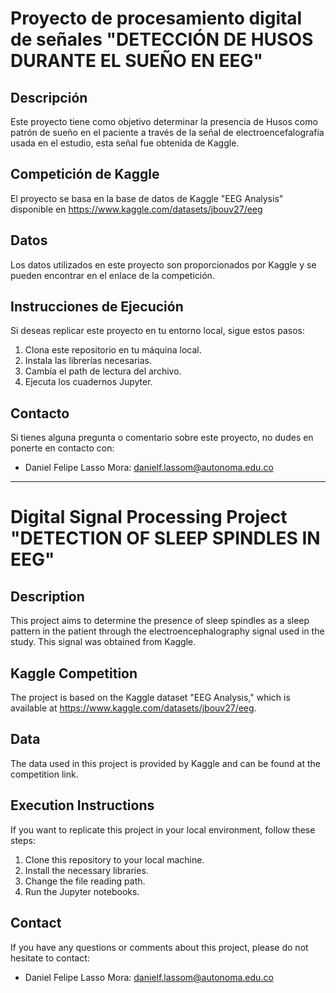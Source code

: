 # Proyecto de procesamiento digital de señales "DETECCIÓN DE HUSOS DURANTE EL SUEÑO EN EEG"

## Descripción
Este proyecto tiene como objetivo determinar la presencia de Husos como patrón de sueño en el paciente a través de la señal de electroencefalografía usada en el estudio, esta señal fue obtenida de Kaggle.

## Competición de Kaggle
El proyecto se basa en la base de datos de Kaggle "EEG Analysis" disponible en https://www.kaggle.com/datasets/jbouv27/eeg

## Datos
Los datos utilizados en este proyecto son proporcionados por Kaggle y se pueden encontrar en el enlace de la competición. 

## Instrucciones de Ejecución
Si deseas replicar este proyecto en tu entorno local, sigue estos pasos:

1. Clona este repositorio en tu máquina local.
2. Instala las librerías necesarias.
3. Cambía el path de lectura del archivo.
4. Ejecuta los cuadernos Jupyter.

## Contacto
Si tienes alguna pregunta o comentario sobre este proyecto, no dudes en ponerte en contacto con:

- Daniel Felipe Lasso Mora: danielf.lassom@autonoma.edu.co
------------------------------------------------------------------------------------------------------------------------------------------------------------------------------------------------------------
# Digital Signal Processing Project "DETECTION OF SLEEP SPINDLES IN EEG"

## Description
This project aims to determine the presence of sleep spindles as a sleep pattern in the patient through the electroencephalography signal used in the study. This signal was obtained from Kaggle.

## Kaggle Competition
The project is based on the Kaggle dataset "EEG Analysis," which is available at https://www.kaggle.com/datasets/jbouv27/eeg.

## Data
The data used in this project is provided by Kaggle and can be found at the competition link.

## Execution Instructions
If you want to replicate this project in your local environment, follow these steps:

1. Clone this repository to your local machine.
2. Install the necessary libraries.
3. Change the file reading path.
4. Run the Jupyter notebooks.

## Contact
If you have any questions or comments about this project, please do not hesitate to contact:

- Daniel Felipe Lasso Mora: danielf.lassom@autonoma.edu.co
